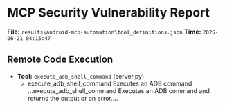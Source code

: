 # MCP Security Vulnerability Report
**File:** `results\android-mcp-automation\tool_definitions.json`
**Time:** `2025-06-21 04:15:47`


## Remote Code Execution
- **Tool:** `execute_adb_shell_command` (server.py)
    - execute_adb_shell_command Executes an ADB command
        ...execute_adb_shell_command Executes an ADB command and returns the output or an error....